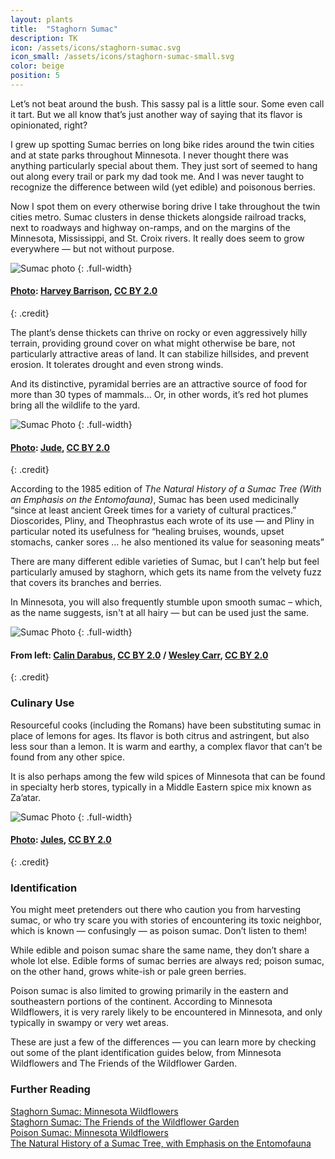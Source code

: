 ```yaml
---
layout: plants
title:  "Staghorn Sumac"
description: TK
icon: /assets/icons/staghorn-sumac.svg
icon_small: /assets/icons/staghorn-sumac-small.svg
color: beige
position: 5
---
```

Let’s not beat around the bush. This sassy pal is a little sour. Some even call it tart. But we all know that’s just another way of saying that its flavor is opinionated, right? 

I grew up spotting Sumac berries on long bike rides around the twin cities and at state parks throughout Minnesota. I never thought there was anything particularly special about them. They just sort of seemed to hang out along every trail or park my dad took me. And I was never taught to recognize the difference between wild (yet edible) and poisonous berries.  

Now I spot them on every otherwise boring drive I take throughout the twin cities metro. Sumac clusters in dense thickets alongside railroad tracks, next to roadways and highway on-ramps, and on the margins of the Minnesota, Mississippi, and St. Croix rivers. It really does seem to grow everywhere — but not without purpose. 

![Sumac photo](http://d19obp3htqd30.cloudfront.net/6023924124_31e2c9d98d_o.jpg)
{: .full-width}
#### [Photo](https://flic.kr/p/abjbLL): [Harvey Barrison](https://www.flickr.com/photos/hbarrison/), [CC BY 2.0](https://creativecommons.org/licenses/by/2.0)
{: .credit}

The plant’s dense thickets can thrive on rocky or even aggressively hilly terrain, providing ground cover on what might otherwise be bare, not particularly attractive areas of land. It can stabilize hillsides, and prevent erosion. It tolerates drought and even strong winds. 

And its distinctive, pyramidal berries are an attractive source of food for more than 30 types of mammals… Or, in other words, it’s red hot plumes bring all the wildlife to the yard. 

![Sumac Photo](http://d19obp3htqd30.cloudfront.net/12033977554_582affc63e_o.jpg)
{: .full-width}
#### [Photo](https://flic.kr/p/jkphgC): [Jude](https://www.flickr.com/photos/jude_the_obscure/), [CC BY 2.0](https://creativecommons.org/licenses/by/2.0)
{: .credit}

According to the 1985 edition of _The Natural History of a Sumac Tree (With an Emphasis on the Entomofauna)_, Sumac has been used medicinally “since at least ancient Greek times for a variety of cultural practices.” Dioscorides, Pliny, and Theophrastus each wrote of its use — and Pliny in particular noted its usefulness for “healing bruises, wounds, upset stomachs, canker sores … he also mentioned its value for seasoning meats”

There are many different edible varieties of Sumac, but I can’t help but feel particularly amused by staghorn, which gets its name from the velvety fuzz that covers its branches and berries. 

In Minnesota, you will also frequently stumble upon smooth sumac – which, as the name suggests, isn't at all hairy — but can be used just the same. 

![Sumac Photo](http://d19obp3htqd30.cloudfront.net/Sumac-Edited-1.jpg)
{: .full-width}
#### From left: [Calin Darabus](https://www.flickr.com/photos/53952623@N02/5040694344), [CC BY 2.0](https://creativecommons.org/licenses/by/2.0) / [Wesley Carr](https://www.flickr.com/photos/wesleymiles/20759263875), [CC BY 2.0](https://creativecommons.org/licenses/by/2.0)
{: .credit}

### Culinary Use
Resourceful cooks (including the Romans) have been substituting sumac in place of lemons for ages. Its flavor is both citrus and astringent, but also less sour than a lemon.  It is warm and earthy, a complex flavor that can’t be found from any other spice. 

It is also perhaps among the few wild spices of Minnesota that can be found in specialty herb stores, typically in a Middle Eastern spice mix known as Za’atar.

![Sumac Photo](http://d19obp3htqd30.cloudfront.net/6769145301_88893558ac_o.jpg)
{: .full-width}
#### [Photo](https://flic.kr/p/bjaD4K): [Jules](https://www.flickr.com/photos/stone-soup/), [CC BY 2.0](https://creativecommons.org/licenses/by/2.0)
{: .credit}

### Identification
You might meet pretenders out there who caution you from harvesting sumac, or who try scare you with stories of encountering its toxic neighbor, which is known — confusingly — as poison sumac. Don’t listen to them!

While edible and poison sumac share the same name, they don’t share a whole lot else. Edible forms of sumac berries are always red; poison sumac, on the other hand, grows white-ish or pale green berries. 

Poison sumac is also limited to growing primarily in the eastern and southeastern portions of the continent. According to Minnesota Wildflowers, it is very rarely likely to be encountered in Minnesota, and only typically in swampy or very wet areas.  
  
These are just a few of the differences — you can learn more by checking out some of the plant identification guides below, from Minnesota Wildflowers and The Friends of the Wildflower Garden. 

### Further Reading

[Staghorn Sumac: Minnesota Wildflowers](https://www.minnesotawildflowers.info/tree/staghorn-sumac)  
[Staghorn Sumac: The Friends of the Wildflower Garden](http://www.friendsofthewildflowergarden.org/pages/plants/staghornsumac.html)  
[Poison Sumac: Minnesota Wildflowers](https://www.minnesotawildflowers.info/shrub/poison-sumac)  
[The Natural History of a Sumac Tree, with Emphasis on the Entomofauna](https://entomology.si.edu/StaffPages/FurthD/1985_sumac.pdf)




